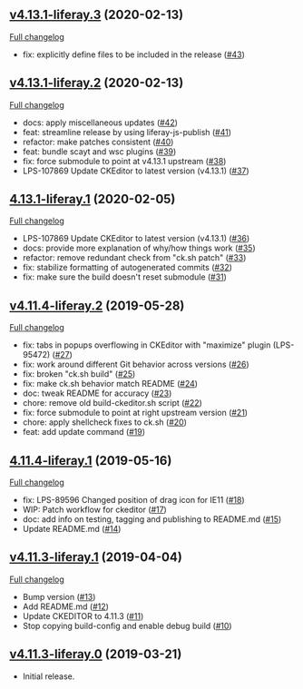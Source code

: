 ## [v4.13.1-liferay.3](https://github.com/liferay/liferay-ckeditor/tree/v4.13.1-liferay.3) (2020-02-13)

[Full changelog](https://github.com/liferay/liferay-ckeditor/compare/v4.13.1-liferay.2...v4.13.1-liferay.3)

- fix: explicitly define files to be included in the release ([\#43](https://github.com/liferay/liferay-ckeditor/pull/43))

## [v4.13.1-liferay.2](https://github.com/liferay/liferay-ckeditor/tree/v4.13.1-liferay.2) (2020-02-13)

[Full changelog](https://github.com/liferay/liferay-ckeditor/compare/4.13.1-liferay.1...v4.13.1-liferay.2)

- docs: apply miscellaneous updates ([\#42](https://github.com/liferay/liferay-ckeditor/pull/42))
- feat: streamline release by using liferay-js-publish ([\#41](https://github.com/liferay/liferay-ckeditor/pull/41))
- refactor: make patches consistent ([\#40](https://github.com/liferay/liferay-ckeditor/pull/40))
- feat: bundle scayt and wsc plugins ([\#39](https://github.com/liferay/liferay-ckeditor/pull/39))
- fix: force submodule to point at v4.13.1 upstream ([\#38](https://github.com/liferay/liferay-ckeditor/pull/38))
- LPS-107869 Update CKEditor to latest version (v4.13.1) ([\#37](https://github.com/liferay/liferay-ckeditor/pull/37))

## [4.13.1-liferay.1](https://github.com/liferay/liferay-ckeditor/tree/4.13.1-liferay.1) (2020-02-05)

[Full changelog](https://github.com/liferay/liferay-ckeditor/compare/v4.11.4-liferay.2...4.13.1-liferay.1)

- LPS-107869 Update CKEditor to latest version (v4.13.1) ([\#36](https://github.com/liferay/liferay-ckeditor/pull/36))
- docs: provide more explanation of why/how things work ([\#35](https://github.com/liferay/liferay-ckeditor/pull/35))
- refactor: remove redundant check from "ck.sh patch" ([\#33](https://github.com/liferay/liferay-ckeditor/pull/33))
- fix: stabilize formatting of autogenerated commits ([\#32](https://github.com/liferay/liferay-ckeditor/pull/32))
- fix: make sure the build doesn't reset submodule ([\#31](https://github.com/liferay/liferay-ckeditor/pull/31))

## [v4.11.4-liferay.2](https://github.com/liferay/liferay-ckeditor/tree/v4.11.4-liferay.2) (2019-05-28)

[Full changelog](https://github.com/liferay/liferay-ckeditor/compare/4.11.4-liferay.1...v4.11.4-liferay.2)

- fix: tabs in popups overflowing in CKEditor with "maximize" plugin (LPS-95472) ([\#27](https://github.com/liferay/liferay-ckeditor/pull/27))
- fix: work around different Git behavior across versions ([\#26](https://github.com/liferay/liferay-ckeditor/pull/26))
- fix: broken "ck.sh build" ([\#25](https://github.com/liferay/liferay-ckeditor/pull/25))
- fix: make ck.sh behavior match README ([\#24](https://github.com/liferay/liferay-ckeditor/pull/24))
- doc: tweak README for accuracy ([\#23](https://github.com/liferay/liferay-ckeditor/pull/23))
- chore: remove old build-ckeditor.sh script ([\#22](https://github.com/liferay/liferay-ckeditor/pull/22))
- fix: force submodule to point at right upstream version ([\#21](https://github.com/liferay/liferay-ckeditor/pull/21))
- chore: apply shellcheck fixes to ck.sh ([\#20](https://github.com/liferay/liferay-ckeditor/pull/20))
- feat: add update command ([\#19](https://github.com/liferay/liferay-ckeditor/pull/19))

## [4.11.4-liferay.1](https://github.com/liferay/liferay-ckeditor/tree/4.11.4-liferay.1) (2019-05-16)

[Full changelog](https://github.com/liferay/liferay-ckeditor/compare/v4.11.3-liferay.1...4.11.4-liferay.1)

- fix: LPS-89596 Changed position of drag icon for IE11 ([\#18](https://github.com/liferay/liferay-ckeditor/pull/18))
- WIP: Patch workflow for ckeditor ([\#17](https://github.com/liferay/liferay-ckeditor/pull/17))
- doc: add info on testing, tagging and publishing to README.md ([\#15](https://github.com/liferay/liferay-ckeditor/pull/15))
- Update README.md ([\#14](https://github.com/liferay/liferay-ckeditor/pull/14))

## [v4.11.3-liferay.1](https://github.com/liferay/liferay-ckeditor/tree/v4.11.3-liferay.1) (2019-04-04)

[Full changelog](https://github.com/liferay/liferay-ckeditor/compare/4.11.3-liferay.0...v4.11.3-liferay.1)

- Bump version ([\#13](https://github.com/liferay/liferay-ckeditor/pull/13))
- Add README.md ([\#12](https://github.com/liferay/liferay-ckeditor/pull/12))
- Update CKEDITOR to 4.11.3 ([\#11](https://github.com/liferay/liferay-ckeditor/pull/11))
- Stop copying build-config and enable debug build ([\#10](https://github.com/liferay/liferay-ckeditor/pull/10))

## [v4.11.3-liferay.0](https://github.com/liferay/liferay-ckeditor/tree/v4.11.3-liferay.0) (2019-03-21)

- Initial release.
